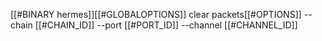 [[#BINARY hermes]][[#GLOBALOPTIONS]] clear packets[[#OPTIONS]] --chain [[#CHAIN_ID]] --port [[#PORT_ID]] --channel [[#CHANNEL_ID]]